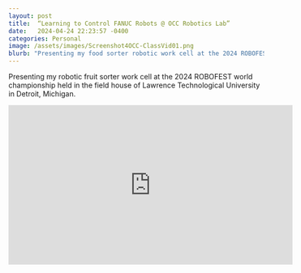 ```yaml
---
layout: post
title:  “Learning to Control FANUC Robots @ OCC Robotics Lab”
date:   2024-04-24 22:23:57 -0400
categories: Personal
image: /assets/images/Screenshot4OCC-ClassVid01.png
blurb: "Presenting my food sorter robotic work cell at the 2024 ROBOFEST world championship..."
---
```


Presenting my robotic fruit sorter work cell at the 2024 ROBOFEST world championship held in the field house of Lawrence Technological University in Detroit, Michigan.

<!-- Embed the YouTube video here -->
<div class="video-container">
<iframe width="560" height="315" src="https://www.youtube.com/embed/d5I2CFQRDqw?si=8e7nNA-jyG0HfBXM" title="YouTube video player" frameborder="0" allow="accelerometer; autoplay; clipboard-write; encrypted-media; gyroscope; picture-in-picture; web-share" referrerpolicy="strict-origin-when-cross-origin" allowfullscreen></iframe>
</div>
